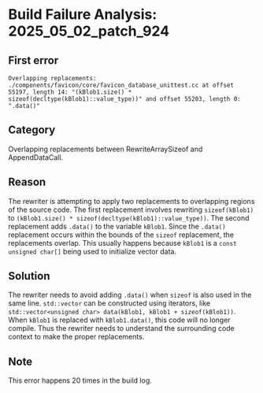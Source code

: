 # Build Failure Analysis: 2025_05_02_patch_924

## First error

```
Overlapping replacements: ./components/favicon/core/favicon_database_unittest.cc at offset 55197, length 14: "(kBlob1.size() * sizeof(decltype(kBlob1)::value_type))" and offset 55203, length 0: ".data()"
```

## Category
Overlapping replacements between RewriteArraySizeof and AppendDataCall.

## Reason
The rewriter is attempting to apply two replacements to overlapping regions of the source code. The first replacement involves rewriting `sizeof(kBlob1)` to `(kBlob1.size() * sizeof(decltype(kBlob1)::value_type))`. The second replacement adds `.data()` to the variable `kBlob1`. Since the `.data()` replacement occurs within the bounds of the `sizeof` replacement, the replacements overlap. This usually happens because `kBlob1` is a `const unsigned char[]` being used to initialize vector data.

## Solution
The rewriter needs to avoid adding `.data()` when `sizeof` is also used in the same line. `std::vector` can be constructed using iterators, like `std::vector<unsigned char> data(kBlob1, kBlob1 + sizeof(kBlob1))`. When `kBlob1` is replaced with `kBlob1.data()`, this code will no longer compile. Thus the rewriter needs to understand the surrounding code context to make the proper replacements.

## Note
This error happens 20 times in the build log.